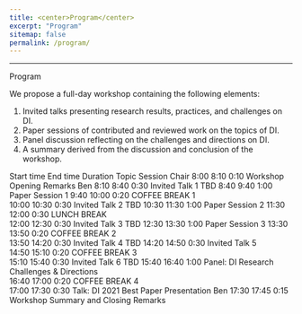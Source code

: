 ```yaml
---
title: <center>Program</center>
excerpt: "Program"
sitemap: false
permalink: /program/
---
```


------

Program

We propose a full-day workshop containing the following elements:
1.	Invited talks presenting research results, practices, and challenges on DI.
2.	Paper sessions of contributed and reviewed work on the topics of DI.
3.	Panel discussion reflecting on the challenges and directions on DI. 
4.	A summary derived from the discussion and conclusion of the workshop.

Start time	End time	Duration	Topic 	Session Chair
8:00	8:10	0:10	Workshop Opening Remarks	Ben
8:10	8:40	0:30	Invited Talk 1	TBD
8:40	9:40	1:00	Paper Session 1	
9:40	10:00	0:20	COFFEE BREAK 1	 
10:00	10:30	0:30	Invited Talk 2	TBD
10:30	11:30	1:00	Paper Session 2	
11:30	12:00	0:30	LUNCH BREAK	 
12:00	12:30	0:30	Invited Talk 3	TBD
12:30	13:30	1:00	Paper Session 3	
13:30	13:50	0:20	COFFEE BREAK 2	 
13:50	14:20	0:30	Invited Talk 4	TBD
14:20	14:50	0:30	Invited Talk 5	
14:50	15:10	0:20	COFFEE BREAK 3	 
15:10	15:40	0:30	Invited Talk 6	TBD
15:40	16:40	1:00	Panel: DI Research Challenges & Directions	
16:40	17:00	0:20	COFFEE BREAK 4	 
17:00	17:30	0:30	Talk: DI 2021 Best Paper Presentation	Ben
17:30	17:45	0:15	Workshop Summary and Closing Remarks	


